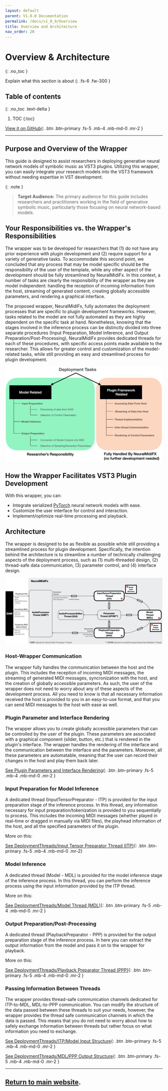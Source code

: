 ```yaml
---
layout: default
parent: V1.0.0 Documentation
permalink: /docs/v1_0_0/Overview
title: Overview and Architecture
nav_order: 20
---
```


# Overview & Architecture
{: .no_toc }

Explain what this section is about
{: .fs-6 .fw-300 }

## Table of contents
{: .no_toc .text-delta }

1. TOC
{:toc}

[View it on GitHub][repo]{: .btn .btn-primary .fs-5 .mb-4 .mb-md-0 .mr-2 }

--- 

## Purpose and Overview of the Wrapper

This guide is designed to assist researchers in deploying generative neural network models of symbolic music as VST3 plugins. Utilizing this wrapper, you can easily integrate your research models into the VST3 framework without needing expertise in VST development.


{: .note }
> **Target Audience:** The primary audience for this guide includes researchers and practitioners working in the field of generative symbolic music, particularly those focusing on neural network-based models.

## Your Responsibilities vs. the Wrapper's Responsibilities

The wrapper was to be developed for researchers that (1) do not have any prior experience with plugin development and (2) require support for a variety of generative tasks. To accommodate this second point, we concluded that any process that may be model specific should be the responsibility of the user of the template, while any other aspect of the development should be fully streamlined by NeuralMidiFx. In this context, a number of tasks are clearly the responsibility of the wrapper as they are model independent: handling the reception of incoming information from the host, streaming of generated content, creating globally accessible parameters, and rendering a graphical interface. 

The proposed wrapper, NeuralMidiFx, fully automates the deployment processes that are specific to plugin development frameworks. However, tasks related to the model are not fully automated as they are highly dependent on the specific task at hand. Nonetheless, knowing that the stages involved in the inference process can be distinctly divided into three separate procedures (Input Preparation, Model Inference, and Output Preparation/Post-Processing), NeuralMidiFx provides dedicated threads for each of these procedures, with specific access points made available to the researcher. This allows for greater control and customization of the model-related tasks, while still providing an easy and streamlined process for plugin development.

![img.png](/assets/images/responsibilities.png)

## How the Wrapper Facilitates VST3 Plugin Development

With this wrapper, you can:

- Integrate serialized [PyTorch](https://pytorch.org/cppdocs/) neural network models with ease.
- Customize the user interface for control and interaction.
- Implement/optimize real-time processing and playback.

## Architecture


The wrapper is designed to be as flexible as possible while still providing a streamlined process for plugin development. Specifically, the intention behind the architecture is to streamline a number of technically challenging aspects of the deployment process, such as (1) multi-threaded design, (2) thread-safe data communication, (3) parameter control, and (4) interface design. 

![img.png](/assets/images/architecture.png)

### Host-Wrapper Communication

The wrapper fully handles the communication between the host and the plugin. 
This includes the reception of incoming MIDI messages, the streaming of generated MIDI messages, syncronization with the host, and the creation of globally accessible parameters. 
As such, the user of the wrapper does not need to worry about any of these aspects of the development process.
All you need to know is that all necessary information received the host is provided to you in an easy-to-use format, and that you can send MIDI messages to the host with ease as well.

### Plugin Parameter and Interface Rendering
The wrapper allows you to create globally accessible parameters that can be controlled by the user of the plugin.
These parameters are associated with a graphical component (slider, button, etc.) that is rendered in the plugin's interface.
The wrapper handles the rendering of the interface and the communication between the interface and the parameters. Moreover, 
all these parameters are automatable, meaning that the user can record their changes in the host and play them back later.


[See Plugin Parameters and Interface Rendering]({{site.baseurl}}/docs/v1_0_0/ParametersAndGUI/){: .btn .btn-primary .fs-5 .mb-4 .mb-md-0 .mr-2 }

### Input Preparation for Model Inference
A dedicated thread (InputTensorPreparator - ITP) is provided for the input preparation stage of the inference process.
In this thread, any information necessary for input preparation/tokenization is provided to you sequentially to process.
This includes the incoming MIDI messages (whether played in real-time or dragged in manually via MIDI files), 
the playhead information of the host, and all the specified parameters of the plugin.

More on this: 

[See DeploymentThreads/Input Tensor Preparator Thread (ITP)]({{site.baseurl}}/docs/v1_0_0/DeploymentStages/ITP/){: .btn .btn-primary .fs-5 .mb-4 .mb-md-0 .mr-2}

### Model Inference
A dedicated thread (Model - MDL) is provided for the model inference stage of the inference process.
In this thread, you can perform the inference process using the input information provided by the ITP thread.

More on this: 

[See DeploymentThreads/Model Thread (MDL)]({{site.baseurl}}/docs/v1_0_0/DeploymentStages/MDL/){: .btn .btn-primary .fs-5 .mb-4 .mb-md-0 .mr-2 }

### Output Preparation/Post-Processing
A dedicated thread (PlaybackPreparator - PPP) is provided for the output preparation stage of the inference process. 
In here you can extract the output information from the model and pass it on to the wrapper for playback.

More on this:

[See DeploymentThreads/Playback Preparator Thread (PPP)]({{site.baseurl}}/docs/v1_0_0/DeploymentStages/PPP/){: .btn .btn-primary .fs-5 .mb-4 .mb-md-0 .mr-2 }

### Passing Information Between Threads
The wrapper provides thread-safe communication channels dedicated for ITP-to-MDL, MDL-to-PPP communication.
You can modify the structure of the data passed between these threads to suit your needs, however, the wrapper provides
the thread safe communication channels in which the data is passed. This means that you do not need to worry about
how to safely exchange information between threads but rather focus on what information you need to exchange.

[See DeploymentThreads/ITP/Model Input Structure]({{site.baseurl}}/docs/v1_0_0/6_DeploymentThreads/6A_ITP/#model-input-structure){: .btn .btn-primary .fs-5 .mb-4 .mb-md-0 .mr-2 }

[See DeploymentThreads/MDL/PPP Output Structure]({{site.baseurl}}/docs/v1_0_0/6_DeploymentThreads/6B_MDL/#model-output-structure){: .btn .btn-primary .fs-5 .mb-4 .mb-md-0 .mr-2 }


--- 
[Return to main website]({{site.baseurl}}/).
---

[repo]: https://github.com/behzadhaki/NeuralMidiFXPlugin/releases/tag/v1.0.0
